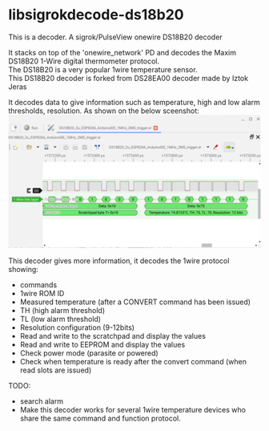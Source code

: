 # libsigrokdecode-ds18b20
This is a decoder. A sigrok/PulseView onewire DS18B20 decoder  

It stacks on top of the 'onewire_network' PD and decodes the Maxim DS18B20 1-Wire digital thermometer protocol.  
The DS18B20 is a very popular 1wire temperature sensor.  
This DS18B20 decoder is forked from DS28EA00 decoder made by Iztok Jeras  

It decodes data to give information such as temperature, high and low alarm thresholds, resolution. As shown on the below sceenshot:
 <img src="https://github.com/villeneuve/libsigrokdecode-ds18b20/blob/main/screenshots/Screenshot%202021-10-01%2014.06.33.png">
 
This decoder gives more information, it decodes the 1wire protocol showing:
- commands
- 1wire ROM ID
- Measured temperature (after a CONVERT command has been issued)
- TH (high alarm threshold)
- TL (low alarm threshold)
- Resolution configuration (9-12bits)
- Read and write to the scratchpad and display the values
- Read and write to EEPROM and display the values
- Check power mode (parasite or powered)
- Check when temperature is ready after the convert command (when read slots are issued)

TODO:
- search alarm
- Make this decoder works for several 1wire temperature devices who share the same command and function protocol.
